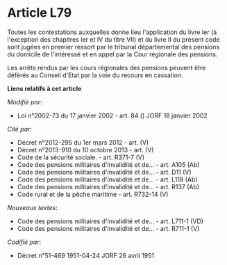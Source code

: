 # Article L79

Toutes les contestations auxquelles donne lieu l'application du livre Ier (à l'exception des chapitres Ier et IV du titre
VII) et du livre II du présent code sont jugées en premier ressort par le tribunal départemental des pensions du domicile de
l'intéressé et en appel par la Cour régionale des pensions.

Les arrêts rendus par les cours régionales des pensions peuvent être déférés au Conseil d'Etat par la voie du recours en
cassation.

**Liens relatifs à cet article**

_Modifié par_:

  - Loi n°2002-73 du 17 janvier 2002 - art. 84 () JORF 18 janvier 2002

_Cité par_:

  - Décret n°2012-295 du 1er mars 2012 - art. (V)
  - Décret n°2013-910 du 10 octobre 2013 - art. (V)
  - Code de la sécurité sociale. - art. R371-7 (V)
  - Code des pensions militaires d'invalidité et de... - art. A105 (Ab)
  - Code des pensions militaires d'invalidité et de... - art. D11 (V)
  - Code des pensions militaires d'invalidité et de... - art. L118 (Ab)
  - Code des pensions militaires d'invalidité et de... - art. R137 (Ab)
  - Code rural et de la pêche maritime - art. R732-14 (V)

_Nouveaux textes_:

  - Code des pensions militaires d'invalidité et de... - art. L711-1 (VD)
  - Code des pensions militaires d'invalidité et de... - art. R711-1 (V)

_Codifié par_:

  - Décret n°51-469 1951-04-24 JORF 26 avril 1951
